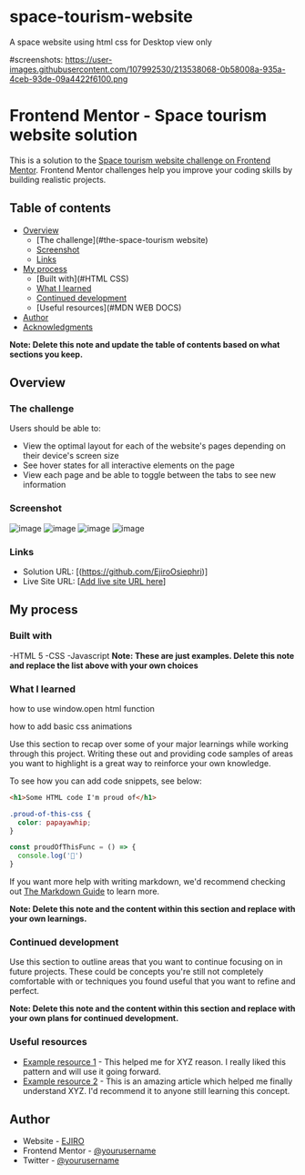 # space-tourism-website
A space website using html css for Desktop view only

#screenshots: https://user-images.githubusercontent.com/107992530/213538068-0b58008a-935a-4ceb-93de-09a4422f6100.png 

# Frontend Mentor - Space tourism website solution

This is a solution to the [Space tourism website challenge on Frontend Mentor](https://www.frontendmentor.io/challenges/space-tourism-multipage-website-gRWj1URZ3). Frontend Mentor challenges help you improve your coding skills by building realistic projects. 

## Table of contents

- [Overview](#overview)
  - [The challenge](#the-space-tourism website)
  - [Screenshot](#screenshot)
  - [Links](#links)
- [My process](#my-process)
  - [Built with](#HTML CSS)
  - [What I learned](#what-i-learned)
  - [Continued development](#continued-development)
  - [Useful resources](#MDN WEB DOCS)
- [Author](#EJIRO)
- [Acknowledgments](#acknowledgments)

**Note: Delete this note and update the table of contents based on what sections you keep.**

## Overview

### The challenge

Users should be able to:

- View the optimal layout for each of the website's pages depending on their device's screen size
- See hover states for all interactive elements on the page
- View each page and be able to toggle between the tabs to see new information

### Screenshot

![image](https://user-images.githubusercontent.com/107992530/213539162-9e645377-5c01-4f18-9c16-d89ecc3b6757.png)
![image](https://user-images.githubusercontent.com/107992530/213539265-e3bf1491-e6b8-465f-b561-fcebb8216a73.png)
![image](https://user-images.githubusercontent.com/107992530/213539335-a4cba790-8a6a-431e-88e8-374f246b78c8.png)
![image](https://user-images.githubusercontent.com/107992530/213539406-9e7d62c7-76fd-4650-82b1-811aab429e8a.png)




### Links

- Solution URL: [(https://github.com/EjiroOsiephri)]
- Live Site URL: [[Add live site URL here](https://taupe-gumption-3b64de.netlify.app/)]

## My process

### Built with

-HTML 5
-CSS
-Javascript
**Note: These are just examples. Delete this note and replace the list above with your own choices**

### What I learned

how to use window.open html function

how to add basic css animations

Use this section to recap over some of your major learnings while working through this project. Writing these out and providing code samples of areas you want to highlight is a great way to reinforce your own knowledge.

To see how you can add code snippets, see below:

```html
<h1>Some HTML code I'm proud of</h1>
```
```css
.proud-of-this-css {
  color: papayawhip;
}
```
```js
const proudOfThisFunc = () => {
  console.log('🎉')
}
```

If you want more help with writing markdown, we'd recommend checking out [The Markdown Guide](https://www.markdownguide.org/) to learn more.

**Note: Delete this note and the content within this section and replace with your own learnings.**

### Continued development

Use this section to outline areas that you want to continue focusing on in future projects. These could be concepts you're still not completely comfortable with or techniques you found useful that you want to refine and perfect.

**Note: Delete this note and the content within this section and replace with your own plans for continued development.**

### Useful resources

- [Example resource 1](https://www.example.com) - This helped me for XYZ reason. I really liked this pattern and will use it going forward.
- [Example resource 2](https://www.example.com) - This is an amazing article which helped me finally understand XYZ. I'd recommend it to anyone still learning this concept.


## Author

- Website - [EJIRO](https://www.your-site.com)
- Frontend Mentor - [@yourusername](https://www.frontendmentor.io/profile/Shinigami-012)
- Twitter - [@yourusername](https://www.twitter.com/TheFivePsycho)



